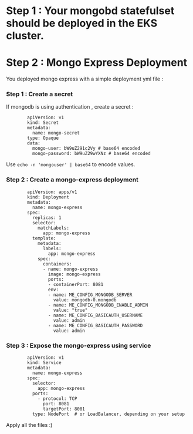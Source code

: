

# Step 1 : Your mongobd statefulset should be deployed in the EKS cluster. 


# Step 2 : Mongo Express Deployment


You deployed mongo express with a simple deployment yml file : 


### Step 1 : Create a secret 


If mongodb is using authentication , create  a secret : 

			apiVersion: v1
			kind: Secret
			metadata:
			  name: mongo-secret
			type: Opaque
			data:
			  mongo-user: bW9uZ291c2Vy # base64 encoded
			  mongo-password: bW9uZ29wYXNz # base64 encoded


Use `echo -n 'mongouser' | base64` to encode values.




### Step 2 : Create a mongo-express deployment



			apiVersion: apps/v1
			kind: Deployment
			metadata:
			  name: mongo-express
			spec:
			  replicas: 1
			  selector:
			    matchLabels:
			      app: mongo-express
			  template:
			    metadata:
			      labels:
			        app: mongo-express
			    spec:
			      containers:
			      - name: mongo-express
			        image: mongo-express
			        ports:
			        - containerPort: 8081
			        env:
			        - name: ME_CONFIG_MONGODB_SERVER
			          value: mongodb-0.mongodb
			        - name: ME_CONFIG_MONGODB_ENABLE_ADMIN
			          value: "true"
			        - name: ME_CONFIG_BASICAUTH_USERNAME
			          value: admin
			        - name: ME_CONFIG_BASICAUTH_PASSWORD
			          value: admin
			


### Step 3 : Expose the mongo-express using service


			apiVersion: v1
			kind: Service
			metadata:
			  name: mongo-express
			spec:
			  selector:
			    app: mongo-express
			  ports:
			    - protocol: TCP
			      port: 8081
			      targetPort: 8081
			  type: NodePort  # or LoadBalancer, depending on your setup




Apply all the files :)


